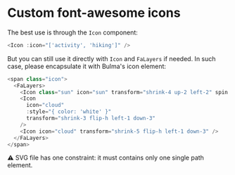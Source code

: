 # Custom font-awesome icons

The best use is through the `Icon` component:

```javascript
<Icon :icon="['activity', 'hiking']" />
```

But you can still use it directly with `Icon` and `FaLayers` if needed. In such case, please encapsulate it with Bulma's icon element:

```javascript
<span class="icon">
  <FaLayers>
    <Icon class="sun" icon="sun" transform="shrink-4 up-2 left-2" spin />
    <Icon
      icon="cloud"
      :style="{ color: 'white' }"
      transform="shrink-3 flip-h left-1 down-3"
    />
    <Icon icon="cloud" transform="shrink-5 flip-h left-1 down-3" />
  </FaLayers>
</span>
```

:warning: SVG file has one constraint: it must contains only one single path element.
